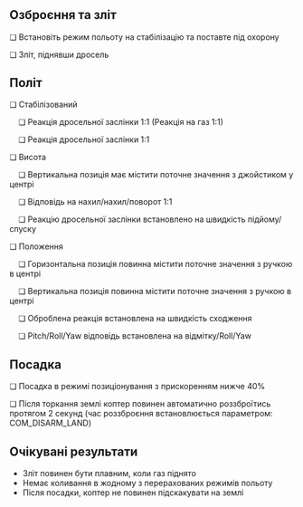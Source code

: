 #

## Озброєння та зліт

❏ Встановіть режим польоту на стабілізацію та поставте під охорону

❏ Зліт, піднявши дросель

## Політ

❏ Стабілізований

&nbsp;&nbsp;&nbsp;&nbsp;❏ Реакція дросельної заслінки 1:1 (Реакція на газ 1:1)

&nbsp;&nbsp;&nbsp;&nbsp;❏ Реакція дросельної заслінки 1:1

❏ Висота

&nbsp;&nbsp;&nbsp;&nbsp;❏ Вертикальна позиція має містити поточне значення з джойстиком у центрі

&nbsp;&nbsp;&nbsp;&nbsp;❏ Відповідь на нахил/нахил/поворот 1:1

&nbsp;&nbsp;&nbsp;&nbsp;❏ Реакцію дросельної заслінки встановлено на швидкість підйому/спуску

❏ Положення

&nbsp;&nbsp;&nbsp;&nbsp;❏ Горизонтальна позиція повинна містити поточне значення з ручкою в центрі

&nbsp;&nbsp;&nbsp;&nbsp;❏ Вертикальна позиція повинна містити поточне значення з ручкою в центрі

&nbsp;&nbsp;&nbsp;&nbsp;❏ Оброблена реакція встановлена на швидкість сходження

&nbsp;&nbsp;&nbsp;&nbsp;❏ Pitch/Roll/Yaw відповідь встановлена на відмітку/Roll/Yaw

## Посадка

❏ Посадка в режимі позиціонування з прискоренням нижче 40%

❏ Після торкання землі коптер повинен автоматично роззброїтись протягом 2 секунд (час роззброєння встановлюється параметром: COM_DISARM_LAND)

## Очікувані результати

- Зліт повинен бути плавним, коли газ піднято
- Немає коливання в жодному з перерахованих режимів польоту
- Після посадки, коптер не повинен підскакувати на землі
